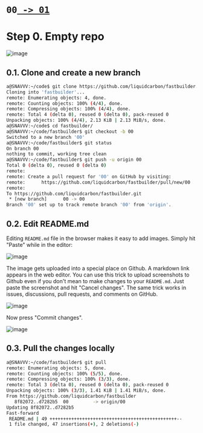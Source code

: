 # **`00`**[` -> 01`](https://github.com/liquidcarbon/fastbuilder/tree/01)

# Step 0. Empty repo

![image](https://github.com/liquidcarbon/fastbuilder/assets/47034358/e15f6f32-fb49-4757-aef3-26510d27d953)

## 0.1. Clone and create a new branch

```bash
a@SNAVVV:~/code$ git clone https://github.com/liquidcarbon/fastbuilder.git
Cloning into 'fastbuilder'...
remote: Enumerating objects: 4, done.
remote: Counting objects: 100% (4/4), done.
remote: Compressing objects: 100% (4/4), done.
remote: Total 4 (delta 0), reused 0 (delta 0), pack-reused 0
Unpacking objects: 100% (4/4), 2.13 KiB | 2.13 MiB/s, done.
a@SNAVVV:~/code$ cd fastbuilder/
a@SNAVVV:~/code/fastbuilder$ git checkout -b 00
Switched to a new branch '00'
a@SNAVVV:~/code/fastbuilder$ git status
On branch 00
nothing to commit, working tree clean
a@SNAVVV:~/code/fastbuilder$ git push -u origin 00
Total 0 (delta 0), reused 0 (delta 0)
remote:
remote: Create a pull request for '00' on GitHub by visiting:
remote:      https://github.com/liquidcarbon/fastbuilder/pull/new/00
remote:
To https://github.com/liquidcarbon/fastbuilder.git
 * [new branch]      00 -> 00
Branch '00' set up to track remote branch '00' from 'origin'.
```


## 0.2. Edit README.md

Editing `README.md` file in the browser makes it easy to add images.  Simply hit "Paste" while in the editor:  

![image](https://github.com/liquidcarbon/fastbuilder/assets/47034358/224976b4-7b80-43da-bf5a-bed8cec99086)

The image gets uploaded into a special place on Github.  A markdown link appears in the web editor.  You can use this trick to upload screenshots to Github even if you don't mean to make changes to your `README.md`.  Just paste the screenshot and hit "Cancel changes".  The same trick works in issues, discussions, pull requests, and comments on GitHub.

![image](https://github.com/liquidcarbon/fastbuilder/assets/47034358/340ed960-ae35-444f-8298-e9c25c010a98)

Now press "Commit changes".

![image](https://github.com/liquidcarbon/fastbuilder/assets/47034358/fff67f6c-f8d0-45a9-969d-18a854e53b0c)


## 0.3. Pull the changes locally

```bash
a@SNAVVV:~/code/fastbuilder$ git pull
remote: Enumerating objects: 5, done.
remote: Counting objects: 100% (5/5), done.
remote: Compressing objects: 100% (3/3), done.
remote: Total 3 (delta 0), reused 0 (delta 0), pack-reused 0
Unpacking objects: 100% (3/3), 1.41 KiB | 1.41 MiB/s, done.
From https://github.com/liquidcarbon/fastbuilder
   8f82072..d7282b5  00         -> origin/00
Updating 8f82072..d7282b5
Fast-forward
 README.md | 49 +++++++++++++++++++++++++++++++++++++++++++++++--
 1 file changed, 47 insertions(+), 2 deletions(-)
```
